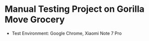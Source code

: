 # Manual Testing Project on Gorilla Move Grocery

- Test Environment: Google Chrome, Xiaomi Note 7 Pro

